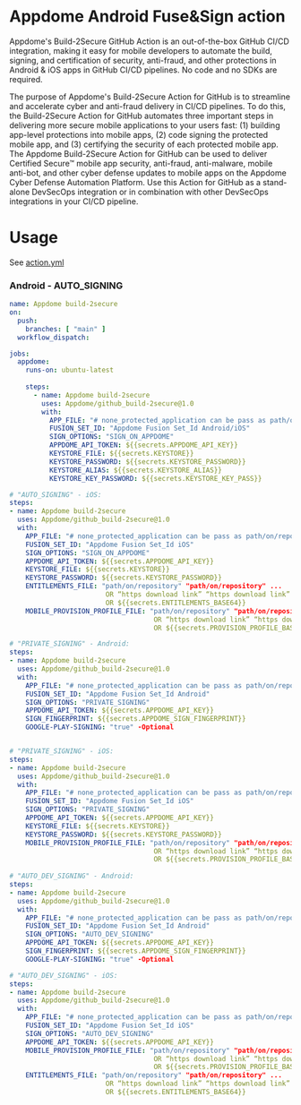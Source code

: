 # Appdome Android Fuse&Sign action

Appdome's Build-2Secure GitHub Action is an out-of-the-box GitHub CI/CD integration, making it easy for mobile developers to automate the build, signing, and certification of security, anti-fraud, and other protections in Android & iOS apps in GitHub CI/CD pipelines. No code and no SDKs are required.

The purpose of Appdome's Build-2Secure Action for GitHub is to streamline and accelerate cyber and anti-fraud delivery in CI/CD pipelines. To do this, the Build-2Secure Action for GitHub automates three important steps in delivering more secure mobile applications to your users fast: (1) building app-level protections into mobile apps, (2) code signing the protected mobile app, and (3) certifying the security of each protected mobile app. The Appdome Build-2Secure Action for GitHub can be used to deliver Certified Secure™ mobile app security, anti-fraud, anti-malware, mobile anti-bot, and other cyber defense updates to mobile apps on the Appdome Cyber Defense Automation Platform. Use this Action for GitHub as a stand-alone DevSecOps integration or in combination with other DevSecOps integrations in your CI/CD pipeline.  


# Usage

See [action.yml](action.yml)

### Android - AUTO_SIGNING
```yaml
name: Appdome build-2secure
on:
  push:
    branches: [ "main" ]
  workflow_dispatch:

jobs:
  appdome:
    runs-on: ubuntu-latest
    
    steps:
      - name: Appdome build-2secure
        uses: Appdome/github_build-2secure@1.0
        with:
          APP_FILE: "# none_protected_application can be pass as path/on/repository OR https://download_link"
          FUSION_SET_ID: "Appdome Fusion Set_Id Android/iOS"
          SIGN_OPTIONS: "SIGN_ON_APPDOME"
          APPDOME_API_TOKEN: ${{secrets.APPDOME_API_KEY}}
          KEYSTORE_FILE: ${{secrets.KEYSTORE}}
          KEYSTORE_PASSWORD: ${{secrets.KEYSTORE_PASSWORD}}
          KEYSTORE_ALIAS: ${{secrets.KEYSTORE_ALIAS}}
          KEYSTORE_KEY_PASSWORD: ${{secrets.KEYSTORE_KEY_PASS}}
```
```yaml
# "AUTO_SIGNING" - iOS:
steps:
- name: Appdome build-2secure
  uses: Appdome/github_build-2secure@1.0
  with:
    APP_FILE: "# none_protected_application can be pass as path/on/repository OR https://download_link"
    FUSION_SET_ID: "Appdome Fusion Set_Id iOS"
    SIGN_OPTIONS: "SIGN_ON_APPDOME"
    APPDOME_API_TOKEN: ${{secrets.APPDOME_API_KEY}}
    KEYSTORE_FILE: ${{secrets.KEYSTORE}}
    KEYSTORE_PASSWORD: ${{secrets.KEYSTORE_PASSWORD}}
    ENTITLEMENTS_FILE: "path/on/repository" "path/on/repository" ... 
                        OR “https download link” “https download link” ....
                        OR ${{secrets.ENTITLEMENTS_BASE64}}
    MOBILE_PROVISION_PROFILE_FILE: "path/on/repository" "path/on/repository" ...
                                    OR “https download link” “https download link” ....
                                    OR ${{secrets.PROVISION_PROFILE_BASE64}}

# "PRIVATE_SIGNING" - Android:
steps:
- name: Appdome build-2secure
  uses: Appdome/github_build-2secure@1.0
  with:
    APP_FILE: "# none_protected_application can be pass as path/on/repository OR https://download_link"
    FUSION_SET_ID: "Appdome Fusion Set_Id Android"
    SIGN_OPTIONS: "PRIVATE_SIGNING"
    APPDOME_API_TOKEN: ${{secrets.APPDOME_API_KEY}}
    SIGN_FINGERPRINT: ${{secrets.APPDOME_SIGN_FINGERPRINT}}
    GOOGLE-PLAY-SIGNING: "true" -Optional


# "PRIVATE_SIGNING" - iOS:
steps:
- name: Appdome build-2secure
  uses: Appdome/github_build-2secure@1.0
  with:
    APP_FILE: "# none_protected_application can be pass as path/on/repository OR https://download_link"
    FUSION_SET_ID: "Appdome Fusion Set_Id iOS"
    SIGN_OPTIONS: "PRIVATE_SIGNING"
    APPDOME_API_TOKEN: ${{secrets.APPDOME_API_KEY}}
    KEYSTORE_FILE: ${{secrets.KEYSTORE}}
    KEYSTORE_PASSWORD: ${{secrets.KEYSTORE_PASSWORD}}
    MOBILE_PROVISION_PROFILE_FILE: "path/on/repository" "path/on/repository" ...
                                    OR “https download link” “https download link” ....
                                    OR ${{secrets.PROVISION_PROFILE_BASE64}}
                                    
# "AUTO_DEV_SIGNING" - Android:
steps:
- name: Appdome build-2secure
  uses: Appdome/github_build-2secure@1.0
  with:
    APP_FILE: "# none_protected_application can be pass as path/on/repository OR https://download_link"
    FUSION_SET_ID: "Appdome Fusion Set_Id Android"
    SIGN_OPTIONS: "AUTO_DEV_SIGNING"
    APPDOME_API_TOKEN: ${{secrets.APPDOME_API_KEY}}
    SIGN_FINGERPRINT: ${{secrets.APPDOME_SIGN_FINGERPRINT}}
    GOOGLE-PLAY-SIGNING: "true" -Optional

# "AUTO_DEV_SIGNING" - iOS:
steps:
- name: Appdome build-2secure
  uses: Appdome/github_build-2secure@1.0
  with:
    APP_FILE: "# none_protected_application can be pass as path/on/repository OR https://download_link"
    FUSION_SET_ID: "Appdome Fusion Set_Id iOS"
    SIGN_OPTIONS: "AUTO_DEV_SIGNING"
    APPDOME_API_TOKEN: ${{secrets.APPDOME_API_KEY}}
    MOBILE_PROVISION_PROFILE_FILE: "path/on/repository" "path/on/repository" ...
                                    OR “https download link” “https download link” ....
                                    OR ${{secrets.PROVISION_PROFILE_BASE64}}
    ENTITLEMENTS_FILE: "path/on/repository" "path/on/repository" ... 
                        OR “https download link” “https download link” ....
                        OR ${{secrets.ENTITLEMENTS_BASE64}}
```

